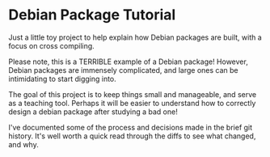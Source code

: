 # Debian Package Tutorial

Just a little toy project to help explain how Debian packages are built, with a
focus on cross compiling.

Please note, this is a TERRIBLE example of a Debian package! However, Debian
packages are immensely complicated, and large ones can be intimidating to start
digging into.

The goal of this project is to keep things small and manageable, and serve as a
teaching tool. Perhaps it will be easier to understand how to correctly design
a debian package after studying a bad one! 

I've documented some of the process and decisions made in the brief git
history. It's well worth a quick read through the diffs to see what changed,
and why.
